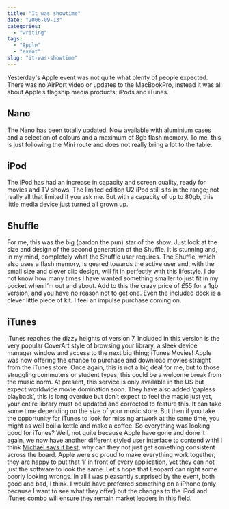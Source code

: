 ```yaml
---
title: "It was showtime"
date: "2006-09-13"
categories:
  - "writing"
tags:
  - "Apple"
  - "event"
slug: "it-was-showtime"
---
```


 <!-- [![ipod family][image-1]][1] -->

Yesterday's Apple event was not quite what plenty of people expected. There was no AirPort video or updates to the MacBookPro, instead it was all about Apple’s flagship media products; iPods and iTunes.

## Nano
The Nano has been totally updated. Now available with aluminium cases and a selection of colours and a maximum of 8gb flash memory. To me, this is just following the Mini route and does not really bring a lot to the table.

## iPod
The iPod has had an increase in capacity and screen quality, ready for movies and TV shows. The limited edition U2 iPod still sits in the range; not really all that limited if you ask me. But with a capacity of up to 80gb, this little media device just turned all grown up.

## Shuffle
 <!-- [![shuffle][image-2]][2] -->
For me, this was the big (pardon the pun) star of the show. Just look at the size and design of the second generation of the Shuffle. It is stunning and, in my mind, completely what the Shuffle user requires. The Shuffle, which also uses a flash memory, is geared towards the active user and, with the small size and clever clip design, will fit in perfectly with this lifestyle. I do not know how many times I have wanted something smaller to just fit in my pocket when I’m out and about. Add to this the crazy price of £55 for a 1gb version, and you have no reason not to get one. Even the included dock is a clever little piece of kit. I feel an impulse purchase coming on.

## iTunes
iTunes reaches the dizzy heights of version 7. Included in this version is the very popular CoverArt style of browsing your library, a sleek device manager window and access to the next big thing; iTunes Movies! Apple was now offering the chance to purchase and download movies straight from the iTunes store. Once again, this is not a big deal for me, but to those struggling commuters or student types, this could be a welcome break from the music norm. At present, this service is only available in the US but expect worldwide movie domination soon. They have also added ‘gapless playback’, this is long overdue but don’t expect to feel the magic just yet, your entire library must be updated and corrected to feature this. It can take some time depending on the size of your music store. But then if you take the opportunity for iTunes to look for missing artwork at the same time, you might as well boil a kettle and make a coffee. So everything was looking good for iTunes? Well, not quite because Apple have gone and done it again, we now have another different styled user interface to contend with! I think [Michael says it best](https://binarybonsai.com/), why can they not just get something consistent across the board. Apple were so proud to make everything work together, they are happy to put that 'i’ in front of every application, yet they can not just the software to look the same. Let's hope that Leopard can right some poorly looking wrongs. In all I was pleasantly surprised by the event, both good and bad, I think. I would have preferred something on a iPhone (only because I want to see what they offer) but the changes to the iPod and iTunes combo will ensure they remain market leaders in this field.
